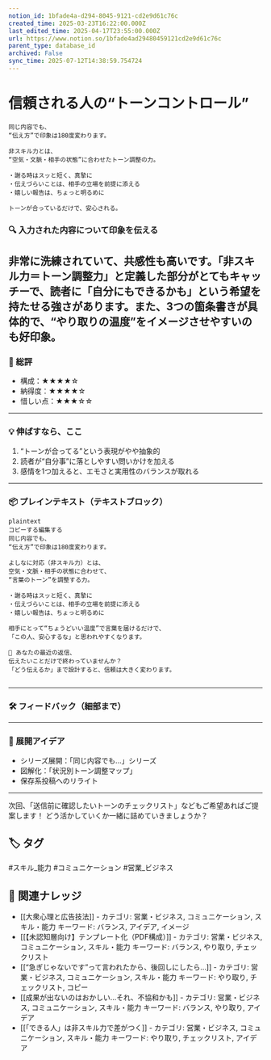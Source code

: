 ```yaml
---
notion_id: 1bfade4a-d294-8045-9121-cd2e9d61c76c
created_time: 2025-03-23T16:22:00.000Z
last_edited_time: 2025-04-17T23:55:00.000Z
url: https://www.notion.so/1bfade4ad29480459121cd2e9d61c76c
parent_type: database_id
archived: False
sync_time: 2025-07-12T14:38:59.754724
---
```


# 信頼される人の“トーンコントロール”

```plain text
同じ内容でも、
“伝え方”で印象は180度変わります。

非スキル力とは、
“空気・文脈・相手の状態”に合わせたトーン調整の力。

・謝る時はスッと短く、真摯に
・伝えづらいことは、相手の立場を前提に添える
・嬉しい報告は、ちょっと明るめに

トーンが合っているだけで、安心される。
```
### 🔍 入力された内容について印象を伝える
非常に洗練されていて、共感性も高いです。「非スキル力＝トーン調整力」と定義した部分がとてもキャッチーで、読者に「自分にもできるかも」という希望を持たせる強さがあります。また、3つの箇条書きが具体的で、“やり取りの温度”をイメージさせやすいのも好印象。
---
### 🧾 総評
- 構成：★★★★☆
- 納得度：★★★★☆
- 惜しい点：★★★☆☆
---
### 💡 伸ばすなら、ここ
1. “トーンが合ってる”という表現がやや抽象的
1. 読者が“自分事”に落としやすい問いかけを加える
1. 感情を1つ加えると、エモさと実用性のバランスが取れる
---
### 📦 プレインテキスト（テキストブロック）
```plain text
plaintext
コピーする編集する
同じ内容でも、
“伝え方”で印象は180度変わります。

よしなに対応（非スキル力）とは、
空気・文脈・相手の状態に合わせて、
“言葉のトーン”を調整する力。

・謝る時はスッと短く、真摯に
・伝えづらいことは、相手の立場を前提に添える
・嬉しい報告は、ちょっと明るめに

相手にとって“ちょうどいい温度”で言葉を届けるだけで、
「この人、安心するな」と思われやすくなります。

📌 あなたの最近の返信、
伝えたいことだけで終わっていませんか？
「どう伝えるか」まで設計すると、信頼は大きく変わります。


```
---
### 🛠 フィードバック（細部まで）
---
### 🚀 展開アイデア
- シリーズ展開：「同じ内容でも…」シリーズ
- 図解化：「状況別トーン調整マップ」
- 保存系投稿へのリライト
---
次回、「送信前に確認したいトーンのチェックリスト」などもご希望あればご提案します！
どう活かしていくか一緒に詰めていきましょうか？

## 🏷️ タグ
#スキル_能力 #コミュニケーション #営業_ビジネス

## 🔗 関連ナレッジ
- [[大衆心理と広告技法]] - カテゴリ: 営業・ビジネス, コミュニケーション, スキル・能力 キーワード: バランス, アイデア, イメージ
- [[【未認知層向け】テンプレート化（PDF構成）]] - カテゴリ: 営業・ビジネス, コミュニケーション, スキル・能力 キーワード: バランス, やり取り, チェックリスト
- [[“急ぎじゃないです”って言われたから、後回しにしたら…]] - カテゴリ: 営業・ビジネス, コミュニケーション, スキル・能力 キーワード: やり取り, チェックリスト, コピー
- [[成果が出ないのはおかしい…それ、不協和かも]] - カテゴリ: 営業・ビジネス, コミュニケーション, スキル・能力 キーワード: バランス, やり取り, アイデア
- [[「できる人」は非スキル力で差がつく]] - カテゴリ: 営業・ビジネス, コミュニケーション, スキル・能力 キーワード: やり取り, チェックリスト, アイデア
